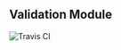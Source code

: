 ## Validation Module
![Travis CI](https://travis-ci.org/ng-app-framework/validation.svg?branch=master)
